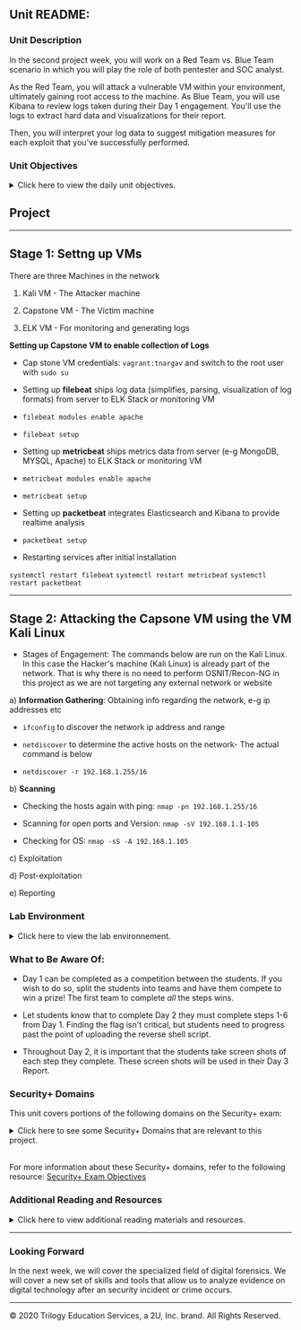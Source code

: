## Unit  README: 

### Unit Description

In the second project week, you will work on a Red Team vs. Blue Team scenario in which you will play the role of both pentester and SOC analyst.

As the Red Team, you will attack a vulnerable VM within your environment, ultimately gaining root access to the machine. As Blue Team, you will use Kibana to review logs taken during their Day 1 engagement. You'll use the logs to extract hard data and visualizations for their report.

Then, you will interpret your log data to suggest mitigation measures for each exploit that you've successfully performed.


### Unit Objectives

<details>
    <summary>Click here to view the daily unit objectives.</summary>
<br>

This week's project will prompt you to apply knowledge of the following skills and tools:

- Penetration testing with Kali Linux.

- Log and incident analysis with Kibana.

- System hardening and configuration.

- Reporting, documentation, and communication.


</details>


## Project

---

## Stage 1: Settng up VMs

There are three Machines in the network

1) Kali VM - The Attacker machine

2) Capstone VM - The Victim machine

3) ELK VM - For monitoring and generating logs




**Setting up Capstone VM to enable collection of Logs**

- Cap stone VM credentials: `vagrant:tnargav` and switch to the root user with `sudo su`

- Setting up **filebeat** ships log data (simplifies, parsing, visualization of log formats) from server to ELK Stack or monitoring VM

- `filebeat modules enable apache`
- `filebeat setup`


- Setting up **metricbeat** ships metrics data from server (e-g MongoDB, MYSQL, Apache) to ELK Stack or monitoring VM

- `metricbeat modules enable apache`
- `metricbeat setup`


- Setting up **packetbeat** integrates Elasticsearch and Kibana to provide realtime analysis 

- `packetbeat setup`


- Restarting services after initial installation

`systemctl restart filebeat`
`systemctl restart metricbeat`
`systemctl restart packetbeat`

---
## Stage 2: Attacking the Capsone VM using the VM Kali Linux

- Stages of Engagement: The commands below are run on the Kali Linux. In this case the Hacker's machine (Kali Linux) is already part of the network. That is why there is no need to perform OSNIT/Recon-NG in this project as we are not targeting any external network or website

a) **Information Gathering**: Obtaining info regarding the network, e-g ip addresses etc

- `ifconfig` to discover the network ip address and range

- `netdiscover` to determine the active hosts on the network- The actual command is below

- `netdiscover -r 192.168.1.255/16`



b) **Scanning**

- Checking the hosts again with ping: `nmap -pn 192.168.1.255/16`

- Scanning for open ports and Version: `nmap -sV 192.168.1.1-105`

- Checking for OS: `nmap -sS -A 192.168.1.105`



c) Exploitation












d) Post-exploitation

e) Reporting










### Lab Environment

<details>

<summary>Click here to view the lab environnement.</summary>

<br>

In this unit, you will be using the Web Vulns lab environment located in Windows Azure Lab Services. RDP into the Windows RDP host machine using the following credentials:

Username: `azadmin`
Password: `p4ssw0rd*`

Open the Hyper-V Manager to access the nested machines:

- ELK machine credentials:

    - Username: vagrant
    - Password: vagrant

**Next Week's Lab Environment**: At the end of 20.3, we will set up a new Azure Lab Environment for the Forensics unit.  


</details>


### What to Be Aware Of:

- Day 1 can be completed as a competition between the students. If you wish to do so, split the students into teams and have them compete to win a prize! The first team to complete _all_ the steps wins.

- Let students know that to complete Day 2 they must complete steps 1-6 from Day 1. Finding the flag isn't critical, but students need to progress past the point of uploading the reverse shell script.

- Throughout Day 2, it is important that the students take screen shots of each step they complete. These screen shots will be used in their Day 3 Report.

### Security+ Domains

This unit covers portions of the following domains on the Security+ exam:

<details>
    <summary>Click here to see some Security+ Domains that are relevant to this project.</summary>
 <br>

- Types of attacks
- Indicators of compromise
- Penetration testing concepts
- Vulnerability scanning concepts
- Impact of vulnerabilities
- Security assessment tools 

</details> 

<br>

For more information about these Security+ domains, refer to the following resource: [Security+ Exam Objectives](https://www.comptia.jp/pdf/Security%2B%20SY0-501%20Exam%20Objectives.pdf)


### Additional Reading and Resources

<details> 
<summary> Click here to view additional reading materials and resources. </summary>
</br>

Day 1:

- [Red Team Vs Blue Team](https://securitytrails.com/blog/cybersecurity-red-blue-team)
- [What is Vulnerability Scanning](https://www.esecurityplanet.com/network-security/vulnerability-scanning.html)
- [What is a reverse shell](https://www.acunetix.com/blog/web-security-zone/what-is-reverse-shell/)


Day 2: 

- [Kibana: Discover Documentation](https://www.elastic.co/guide/en/kibana/7.7/discover.html)
- [Kibana: Visualize Documentation](https://www.elastic.co/guide/en/kibana/7.7/visualize.html)
- [Elasticsearch Reference Documentation](https://www.elastic.co/guide/en/elasticsearch/reference/current/index.html)


</details>

---

### Looking Forward 

In the next week, we will cover the specialized field of digital forensics. We will cover a new set of skills and tools that allow us to analyze evidence on digital technology after an security incident or crime occurs.  

---


© 2020 Trilogy Education Services, a 2U, Inc. brand. All Rights Reserved.

